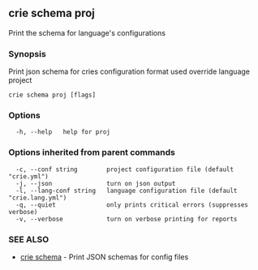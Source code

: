 ## crie schema proj

Print the schema for language's configurations

### Synopsis

Print json schema for cries configuration format used override language project

```
crie schema proj [flags]
```

### Options

```
  -h, --help   help for proj
```

### Options inherited from parent commands

```
  -c, --conf string        project configuration file (default "crie.yml")
  -j, --json               turn on json output
  -l, --lang-conf string   language configuration file (default "crie.lang.yml")
  -q, --quiet              only prints critical errors (suppresses verbose)
  -v, --verbose            turn on verbose printing for reports
```

### SEE ALSO

* [crie schema](crie_schema.md)	 - Print JSON schemas for config files

